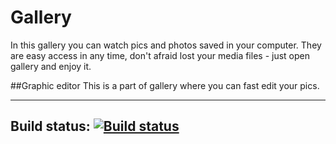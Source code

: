 # Gallery
In this gallery you can watch pics and photos saved in your computer. They are easy access in any time, don't afraid lost your media files - just open gallery and enjoy it.

##Graphic editor
This is a part of gallery where you can fast edit your pics.

---
Build status: [![Build status](https://ci.appveyor.com/api/projects/status/56nx2sjbr91yd6d7?svg=true)](https://ci.appveyor.com/project/msCube/gallery)
---

